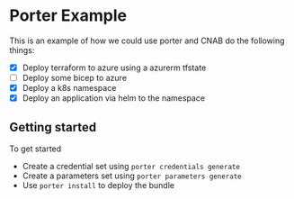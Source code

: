 # Porter Example

This is an example of how we could use porter and CNAB do the following things:

- [x] Deploy terraform to azure using a azurerm tfstate
- [ ] Deploy some bicep to azure
- [x] Deploy a k8s namespace
- [x] Deploy an application via helm to the namespace

## Getting started

To get started

- Create a credential set using `porter credentials generate`
- Create a parameters set using `porter parameters generate`
- Use `porter install` to deploy the bundle
